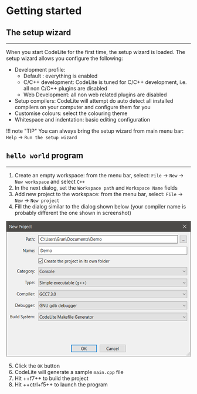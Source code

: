 # Getting started

## The setup wizard
---

When you start CodeLite for the first time, the setup wizard is loaded.
The setup wizard allows you configure the following:

- Development profile:
    - Default : everything is enabled
    - C/C++ development: CodeLite is tuned for C/C++ development, i.e. all non C/C++ plugins are disabled
    - Web Development: all non web related plugins are disabled
- Setup compilers: CodeLite will attempt do auto detect all installed compilers on your computer and configure them for you
- Customise colours: select the colouring theme
- Whitespace and indentation: basic editing configuration

!!! note "TIP"
    You can always bring the setup wizard from main menu bar: `Help` &#8594; `Run the setup wizard`


## `hello world` program
---

1. Create an empty workspace: from the menu bar, select: `File` &#8594; `New` &#8594; `New workspace` and select `C++`
2. In the next dialog, set the `Workspace path` and `Workspace Name` fields
3. Add new project to the workspace: from the menu bar, select: `File` &#8594; `New` &#8594; `New project`
4. Fill the dialog similar to the dialog shown below (your compiler name is probably different the one shown in screenshot)

![New Project Dialog](img/hello_world/new_project.png)

5. Click the `OK` button
6. CodeLite will generate a sample `main.cpp` file
7. Hit ++f7++ to build the project
8. Hit ++ctrl+f5++ to launch the program
